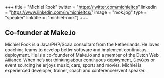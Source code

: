 +++
title = "Michiel Rook"
twitter = "https://twitter.com/michieltcs"
linkedin = "https://www.linkedin.com/in/michieltcs/"
image = "rook.jpg"
type = "speaker"
linktitle = ["michiel-rook"]
+++

<h2>Co-founder at Make.io</h2>

<p>Michiel Rook is a Java/PHP/Scala consultant from the Netherlands. He loves coaching teams to develop better software and implement continuous deployment. He is a co-founder of Make.io and a member of the Dutch Web Alliance. When he’s not thinking about continuous deployment, DevOps or event sourcing he enjoys music, cars, sports and movies. Michiel is experienced developer, trainer, coach and conference/event speaker.</p>